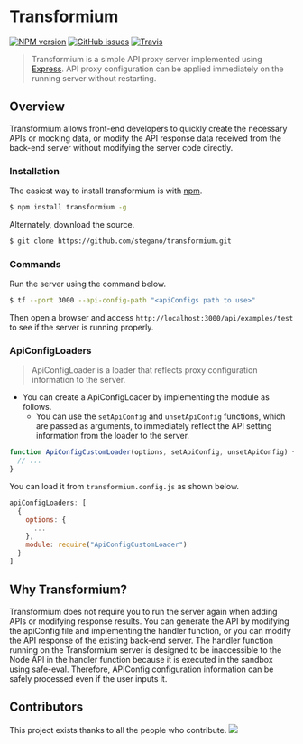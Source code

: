 # Transformium

[![NPM version](https://img.shields.io/npm/v/transformium.svg)](https://www.npmjs.com/package/transformium)
[![GitHub issues](https://img.shields.io/github/issues-raw/stegano/transformium.svg)](https://github.com/stegano/transformium)
[![Travis](https://img.shields.io/travis/stegano/transformium.svg)](https://travis-ci.org/stegano/transformium)

> Transformium is a simple API proxy server implemented using [Express](https://expressjs.com).
> API proxy configuration can be applied immediately on the running server without restarting.

## Overview

Transformium allows front-end developers to quickly create the necessary APIs or mocking data, or modify the API response data received from the back-end server without modifying the server code directly.

### Installation

The easiest way to install transformium is with [npm](https://www.npmjs.com/).

```bash
$ npm install transformium -g
```

Alternately, download the source.

```bash
$ git clone https://github.com/stegano/transformium.git
```

### Commands

Run the server using the command below.

```bash
$ tf --port 3000 --api-config-path "<apiConfigs path to use>"
```

Then open a browser and access `http://localhost:3000/api/examples/test` to see if the server is running properly.

### ApiConfigLoaders

> ApiConfigLoader is a loader that reflects proxy configuration information to the server.

- You can create a ApiConfigLoader by implementing the module as follows.
  - You can use the `setApiConfig` and `unsetApiConfig` functions, which are passed as arguments, to immediately reflect the API setting information from the loader to the server.

```javascript
function ApiConfigCustomLoader(options, setApiConfig, unsetApiConfig) {
  // ...
}
```

You can load it from `transformium.config.js` as shown below.

```javascript
apiConfigLoaders: [
  {
    options: {
      ...
    },
    module: require("ApiConfigCustomLoader")
  }
]
```

## Why Transformium?

Transformium does not require you to run the server again when adding APIs or modifying response results. You can generate the API by modifying the apiConfig file and implementing the handler function, or you can modify the API response of the existing back-end server. The handler function running on the Transformium server is designed to be inaccessible to the Node API in the handler function because it is executed in the sandbox using safe-eval. Therefore, APIConfig configuration information can be safely processed even if the user inputs it.

## Contributors

This project exists thanks to all the people who contribute.
<a href="https://github.com/stegano/transforminum/graphs/contributors"><img src="https://opencollective.com/transforminum/contributors.svg?width=890" /></a>
